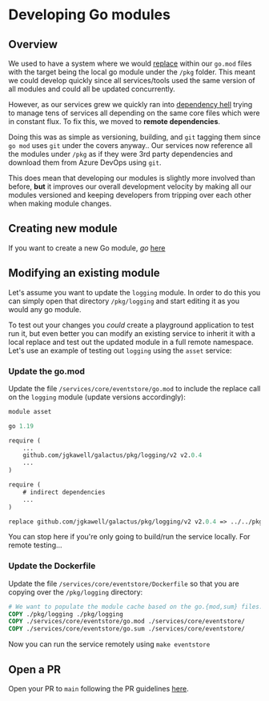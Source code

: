 # Developing Go modules

## Overview

We used to have a system where we would [replace](https://golang.org/ref/mod#go-mod-file-replace) within our `go.mod` files with the target being the local go module under the `/pkg` folder. This meant we could develop quickly since all services/tools used the same version of all modules and could all be updated concurrently.

However, as our services grew we quickly ran into [dependency hell](https://en.wikipedia.org/wiki/Dependency_hell) trying to manage tens of services all depending on the same core files which were in constant flux. To fix this, we moved to **remote dependencies**.

Doing this was as simple as versioning, building, and `git` tagging them since `go mod` uses `git` under the covers anyway.. Our services now reference all the modules under `/pkg` as if they were 3rd party dependencies and download them from Azure DevOps using `git`.

This does mean that developing our modules is slightly more involved than before, **but** it improves our overall development velocity by making all our modules versioned and keeping developers from tripping over each other when making module changes.

## Creating new module

If you want to create a new Go module, *go* [here](how-to-create-a-go-module.md)

## Modifying an existing module

Let's assume you want to update the `logging` module. In order to do this you can simply open that directory `/pkg/logging` and start editing it as you would any go module.

To test out your changes you *could* create a playground application to test run it, but even better you can modify an existing service to inherit it with a local replace and test out the updated module in a full remote namespace. Let's use an example of testing out `logging` using the `asset` service:

### Update the go.mod

Update the file `/services/core/eventstore/go.mod` to include the replace call on the `logging` module (update versions accordingly):

```go.mod
module asset

go 1.19

require (
    ...
	github.com/jgkawell/galactus/pkg/logging/v2 v2.0.4
    ...
)

require (
    # indirect dependencies
    ...
)

replace github.com/jgkawell/galactus/pkg/logging/v2 v2.0.4 => ../../pkg/logging

```

You can stop here if you're only going to build/run the service locally. For remote testing...

### Update the Dockerfile

Update the file `/services/core/eventstore/Dockerfile` so that you are copying over the `/pkg/logging` directory:

```Dockerfile
# We want to populate the module cache based on the go.{mod,sum} files.
COPY ./pkg/logging ./pkg/logging
COPY ./services/core/eventstore/go.mod ./services/core/eventstore/
COPY ./services/core/eventstore/go.sum ./services/core/eventstore/
```

Now you can run the service remotely using `make eventstore`

## Open a PR

Open your PR to `main` following the PR guidelines [here](./creating-a-pr.md).

